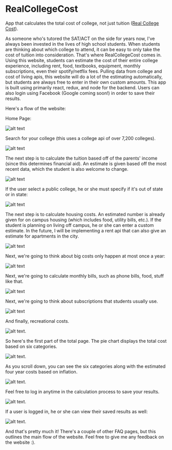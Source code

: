# RealCollegeCost
App that calculates the total cost of college, not just tuition ([Real College Cost](https://real-college-cost.com)).

As someone who's tutored the SAT/ACT on the side for years now, I've always been invested in the lives of high school students.
When students are thinking about which college to attend, it can be easy to only take the cost of tuition into consideration. 
That's where RealCollegeCost comes in. Using this website, students can estimate the cost of their entire college experience, including
rent, food, textbooks, equipment, monthly subscriptions, even their spotify/netflix fees. Pulling data from college and cost of 
living apis, this website will do a lot of the estimating automatically, but students are always free to enter in their own custom 
amounts. This app is built using primarily react, redux, and node for the backend. Users can also login using Facebook (Google coming soon!) in order to save their results. 

Here's a flow of the website:

Home Page: 

![alt text](https://raw.githubusercontent.com/Ahurpdurp/real-college-cost/master/Client/src/images/Final1.PNG)

Search for your college (this uses a college api of over 7,200 colleges). 

![alt text](https://raw.githubusercontent.com/Ahurpdurp/real-college-cost/master/Client/src/images/search.png)

The next step is to calculate the tuition based off of the parents' income (since this determines financial aid). 
An estimate is given based off the most recent data, which the student is also welcome to change. 

![alt text](https://raw.githubusercontent.com/Ahurpdurp/real-college-cost/master/Client/src/images/Final2.PNG)

If the user select a public college, he or she must specify if it's out of state or in state:

![alt text](https://raw.githubusercontent.com/Ahurpdurp/real-college-cost/master/Client/src/images/Final3.PNG)

The next step is to calculate housing costs. An estimated number is already given for on campus housing (which includes food,
utility bills, etc.). If the student is planning on living off campus, he or she can enter a custom estimate. In the future, I will be implementing a rent api that can also give an estimate for apartments in the city. 

![alt text](https://raw.githubusercontent.com/Ahurpdurp/real-college-cost/master/Client/src/images/Final4.PNG)

Next, we're going to think about big costs only happen at most once a year:

![alt text](https://raw.githubusercontent.com/Ahurpdurp/real-college-cost/master/Client/src/images/Final5.PNG)

Next, we're going to calculate monthly bills, such as phone bills, food, stuff like that.

![alt text](https://raw.githubusercontent.com/Ahurpdurp/real-college-cost/master/Client/src/images/Final6.PNG)

Next, we're going to think about subscriptions that students usually use.

![alt text](https://raw.githubusercontent.com/Ahurpdurp/real-college-cost/master/Client/src/images/Final7.PNG)

And finally, recreational costs.

![alt text](https://raw.githubusercontent.com/Ahurpdurp/real-college-cost/master/Client/src/images/Final8.PNG).

So here's the first part of the total page. The pie chart displays the total cost based on six categories.

![alt text](https://raw.githubusercontent.com/Ahurpdurp/real-college-cost/master/Client/src/images/Final9.PNG).

As you scroll down, you can see the six categories along with the estimated four year costs based on inflation.

![alt text](https://raw.githubusercontent.com/Ahurpdurp/real-college-cost/master/Client/src/images/Final10.PNG).

Feel free to log in anytime in the calculation process to save your results. 

![alt text](https://raw.githubusercontent.com/Ahurpdurp/real-college-cost/master/Client/src/images/Final11.PNG).

If a user is logged in, he or she can view their saved results as well:

![alt text](https://raw.githubusercontent.com/Ahurpdurp/real-college-cost/master/Client/src/images/Final12.PNG).

And that's pretty much it! There's a couple of other FAQ pages, but this outlines the main flow of the website. Feel free to give me any feedback on the website :). 





